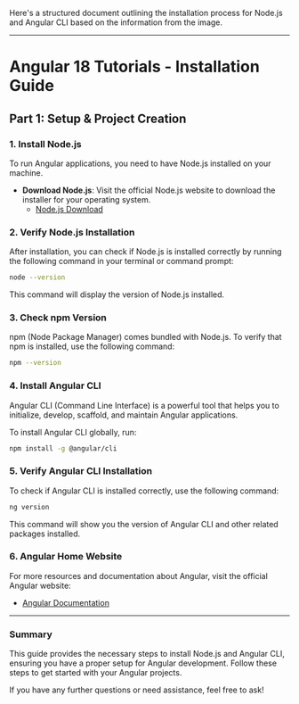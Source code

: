Here's a structured document outlining the installation process for Node.js and Angular CLI based on the information from the image.

---

# Angular 18 Tutorials - Installation Guide

## Part 1: Setup & Project Creation

### 1. Install Node.js

To run Angular applications, you need to have Node.js installed on your machine.

- **Download Node.js**: Visit the official Node.js website to download the installer for your operating system.
  - [Node.js Download](https://nodejs.org/en)

### 2. Verify Node.js Installation

After installation, you can check if Node.js is installed correctly by running the following command in your terminal or command prompt:

```bash
node --version
```

This command will display the version of Node.js installed.

### 3. Check npm Version

npm (Node Package Manager) comes bundled with Node.js. To verify that npm is installed, use the following command:

```bash
npm --version
```

### 4. Install Angular CLI

Angular CLI (Command Line Interface) is a powerful tool that helps you to initialize, develop, scaffold, and maintain Angular applications.

To install Angular CLI globally, run:

```bash
npm install -g @angular/cli
```

### 5. Verify Angular CLI Installation

To check if Angular CLI is installed correctly, use the following command:

```bash
ng version
```

This command will show you the version of Angular CLI and other related packages installed.

### 6. Angular Home Website

For more resources and documentation about Angular, visit the official Angular website:

- [Angular Documentation](https://angular.dev)
<!-- https://voidchetan.github.io/interview_question_app_angular_17/home -->

---

### Summary

This guide provides the necessary steps to install Node.js and Angular CLI, ensuring you have a proper setup for Angular development. Follow these steps to get started with your Angular projects.

If you have any further questions or need assistance, feel free to ask!